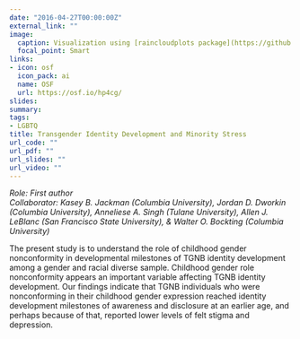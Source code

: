 ```yaml
---
date: "2016-04-27T00:00:00Z"
external_link: ""
image:
  caption: Visualization using [raincloudplots package](https://github.com/RainCloudPlots/RainCloudPlots)
  focal_point: Smart
links:
- icon: osf
  icon_pack: ai
  name: OSF
  url: https://osf.io/hp4cg/
slides: 
summary: 
tags:
- LGBTQ
title: Transgender Identity Development and Minority Stress
url_code: ""
url_pdf: ""
url_slides: ""
url_video: ""
---
```


<i>Role: First author<br/>
Collaborator: Kasey B. Jackman (Columbia University), Jordan D. Dworkin (Columbia University), Anneliese A. Singh (Tulane University), Allen J. LeBlanc (San Francisco State University), & Walter O. Bockting (Columbia University)</i>

The present study is to understand the role of childhood gender nonconformity in developmental milestones of TGNB identity development among a gender and racial diverse sample. Childhood gender role nonconformity appears an important variable affecting TGNB identity development. Our findings indicate that TGNB individuals who were nonconforming in their childhood gender expression reached identity development milestones of awareness and disclosure at an earlier age, and perhaps because of that, reported lower levels of felt stigma and depression.
